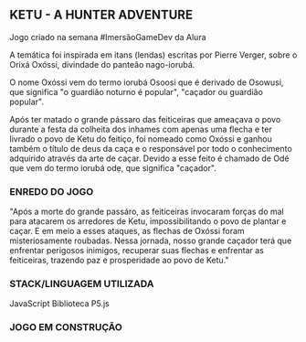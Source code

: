 ## KETU - A HUNTER ADVENTURE

Jogo criado na semana #ImersãoGameDev da Alura

A temática foi inspirada em itans (lendas) escritas por Pierre Verger, sobre o Orixá Oxóssi, divindade do panteão nago-iorubá.

O nome Oxóssi vem do termo iorubá Osoosi que é derivado de Osowusi, que significa "o guardião noturno é popular", "caçador ou guardião popular". 

Após ter matado o grande pássaro das feiticeiras que ameaçava o povo durante a festa da colheita dos inhames com apenas uma flecha e ter livrado o povo de Ketu do feitiço, foi nomeado como Oxóssi e ganhou também o título de deus da caça e o responsável por todo o conhecimento adquirido através da arte de caçar. Devido a esse feito é chamado de Odé que vem do termo iorubá odẹ, que significa "caçador".

### ENREDO DO JOGO

"Após a morte do grande passáro, as feiticeiras invocaram forças do mal para atacarem os arredores de Ketu, impossibilitando o povo de plantar e caçar. E em meio a esses ataques, as flechas de Oxóssi foram misteriosamente roubadas. Nessa jornada, nosso grande caçador terá que enfrentar perigosos inimigos, recuperar suas flechas e enfrentar as feiticeiras, trazendo paz e prosperidade ao povo de Ketu."

### STACK/LINGUAGEM UTILIZADA

JavaScript
Biblioteca P5.js

### JOGO EM CONSTRUÇÃO
